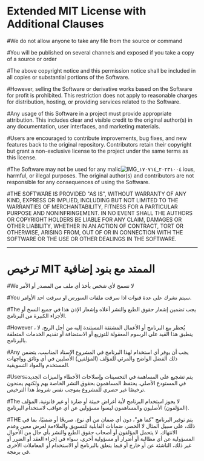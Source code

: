 # Extended MIT License with Additional Clauses

#We do not allow anyone to take any file from the source or command

#You will be published on several channels and exposed if you take a copy of a source or order

#The above copyright notice and this permission notice shall be included in all copies or substantial portions of the Software.


#However, selling the Software or derivative works based on the Software for profit is prohibited. This restriction does not apply to reasonable charges for distribution, hosting, or providing services related to the Software.

#Any usage of this Software in a project must provide appropriate attribution. This includes clear and visible credit to the original author(s) in any documentation, user interfaces, and marketing materials.

#Users are encouraged to contribute improvements, bug fixes, and new features back to the original repository. Contributors retain their copyright but grant a non-exclusive license to the project under the same terms as this license.

#The Software may not be used for any malic![IMG_٢٠٢٣١٠٠٤_١٧٠٧١٤](https://github.com/qithoniq/drago/assets/119659334/aba986bb-92ec-48f7-8e96-5b88bf00808b)
ious, harmful, or illegal purposes. The original author(s) and contributors are not responsible for any consequences of using the Software.

#THE SOFTWARE IS PROVIDED "AS IS", WITHOUT WARRANTY OF ANY KIND, EXPRESS OR IMPLIED, INCLUDING BUT NOT LIMITED TO THE WARRANTIES OF MERCHANTABILITY, FITNESS FOR A PARTICULAR PURPOSE AND NONINFRINGEMENT. IN NO EVENT SHALL THE AUTHORS OR COPYRIGHT HOLDERS BE LIABLE FOR ANY CLAIM, DAMAGES OR OTHER LIABILITY, WHETHER IN AN ACTION OF CONTRACT, TORT OR OTHERWISE, ARISING FROM, OUT OF OR IN CONNECTION WITH THE SOFTWARE OR THE USE OR OTHER DEALINGS IN THE SOFTWARE.

- - - - - -

# ترخيص MIT الممتد مع بنود إضافية

#We لا نسمح لأي شخص بأخذ أي ملف من المصدر أو الأمر

#You سيتم نشرك على عدة قنوات اذا سرقت ملفات السورس او سرقت احد الأوامر.

#The يجب تضمين إشعار حقوق الطبع والنشر أعلاه وإشعار الإذن هذا في جميع النسخ أو الأجزاء الكبيرة من البرنامج.

#However ، يُحظر بيع البرنامج أو الأعمال المشتقة المستندة إليه من أجل الربح. لا ينطبق هذا القيد على الرسوم المعقولة للتوزيع أو الاستضافة أو تقديم الخدمات المتعلقة بالبرنامج.

#Any يجب أن يوفر أي استخدام لهذا البرنامج في المشروع الإسناد المناسب. يتضمن ذلك الفضل الواضح والمرئي للمؤلف (المؤلفين) الأصليين في أي وثائق وواجهات المستخدم والمواد التسويقية.

#Usersيتم تشجيع على المساهمة في التحسينات وإصلاحات الأخطاء والميزات الجديدة في المستودع الأصلي. يحتفظ المساهمون بحقوق النشر الخاصة بهم ولكنهم يمنحون ترخيصًا غير حصري للمشروع بموجب نفس شروط هذا الترخيص.

#The لا يجوز استخدام البرنامج لأية أغراض خبيثة أو ضارة أو غير قانونية. المؤلف (المؤلفون) الأصليون والمساهمون ليسوا مسؤولين عن أي عواقب لاستخدام البرنامج.

#THE يتم توفير البرنامج "كما هو"، دون أي ضمان من أي نوع، صريحًا أو ضمنيًا، بما في ذلك، على سبيل المثال لا الحصر، ضمانات القابلية للتسويق والملاءمة لغرض معين وعدم الانتهاك. لا يتحمل المؤلفون أو أصحاب حقوق الطبع والنشر بأي حال من الأحوال المسؤولية عن أي مطالبة أو أضرار أو مسؤولية أخرى، سواء في إجراء العقد أو الضرر أو غير ذلك، الناشئة عن أو خارج أو فيما يتعلق بالبرنامج أو الاستخدام أو المعاملات الأخرى في برمجة.
